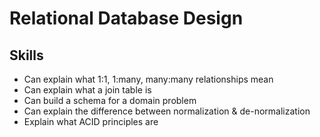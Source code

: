 # Relational Database Design

## Skills

- Can explain what 1:1, 1:many, many:many relationships mean
- Can explain what a join table is
- Can build a schema for a domain problem
- Can explain the difference between normalization & de-normalization
- Explain what ACID principles are
